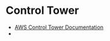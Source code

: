 # Control Tower

- [AWS Control Tower Documentation](https://docs.aws.amazon.com/controltower/)
- [](https://catalog.workshops.aws/control-tower/en-US)